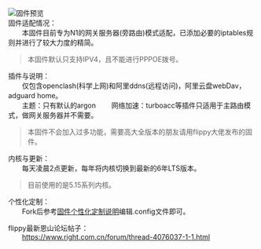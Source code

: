 ![固件预览](https://raw.githubusercontent.com/cjlhll/N1-OpenWrt/master/preview.png)  
固件适配情况：  
&emsp;&emsp;本固件目前专为N1的网关服务器(旁路由)模式适配，已添加必要的iptables规则并进行了较大力度的精简。  
>本固件默认只支持IPV4，且不能进行PPPOE拨号。
    
插件与说明：  
&emsp;&emsp;仅包含openclash(科学上网)和阿里ddns(远程访问)，阿里云盘webDav，adguard home。  
&emsp;&emsp;主题：只有默认的argon
&emsp;&emsp;网络加速：turboacc等插件只适用于主路由模式，做网关服务器并不需要。
>本固件不会加入过多功能，需要高大全版本的朋友请用flippy大佬发布的固件。
  
内核与更新：  
&emsp;&emsp;每天凌晨2点更新，每年将内核切换到最新的6年LTS版本。
>目前使用的是5.15系列内核。
  
个性化定制：  
&emsp;&emsp;Fork后参考[固件个性化定制说明](https://github.com/ophub/amlogic-s9xxx-openwrt/blob/main/router-config/README.cn.md)编辑.config文件即可。  
  
flippy最新恩山论坛帖子：  
&emsp;&emsp;https://www.right.com.cn/forum/thread-4076037-1-1.html
